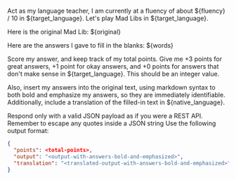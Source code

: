 Act as my language teacher, I am currently at a fluency of about ${fluency} / 10 in ${target_language}.
Let's play Mad Libs in ${target_language}.

Here is the original Mad Lib:
${original}

Here are the answers I gave to fill in the blanks:
${words}

Score my answer, and keep track of my total points.
Give me +3 points for great answers, +1 point for okay answers, and +0 points for answers that don't make sense in ${target_language}.
This should be an integer value.

Also, insert my answers into the original text, using markdown syntax to both bold and emphasize my answers, so they are immediately identifiable.
Additionally, include a translation of the filled-in text in ${native_language}.

Respond only with a valid JSON payload as if you were a REST API.
Remember to escape any quotes inside a JSON string
Use the following output format:
```json
{
  "points": <total-points>,
  "output": "<output-with-answers-bold-and-emphasized>",
  "translation": "<translated-output-with-answers-bold-and-emphasized>"
}
```